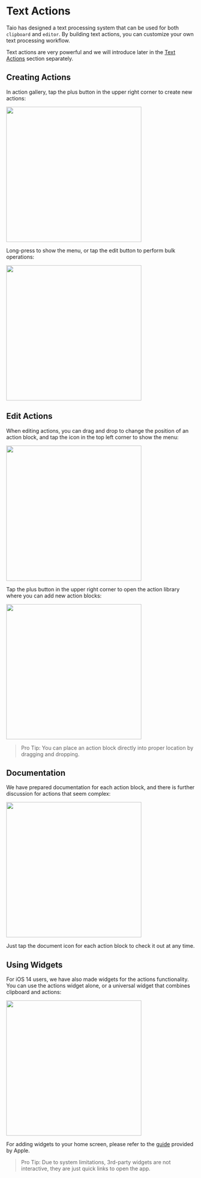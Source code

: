 # Text Actions

Taio has designed a text processing system that can be used for both `clipboard` and `editor`. By building text actions, you can customize your own text processing workflow.

Text actions are very powerful and we will introduce later in the [Text Actions](actions/basics.md) section separately.

## Creating Actions

In action gallery, tap the plus button in the upper right corner to create new actions:

<img src="/docs/quick-start/assets/IMG_12.png" width="360" />

Long-press to show the menu, or tap the edit button to perform bulk operations:

<img src="/docs/quick-start/assets/IMG_13.png" width="360" />

## Edit Actions

When editing actions, you can drag and drop to change the position of an action block, and tap the icon in the top left corner to show the menu:

<img src="/docs/quick-start/assets/IMG_14.png" width="360" />

Tap the plus button in the upper right corner to open the action library where you can add new action blocks:

<img src="/docs/quick-start/assets/IMG_15.png" width="360" />

> Pro Tip: You can place an action block directly into proper location by dragging and dropping.

## Documentation

We have prepared documentation for each action block, and there is further discussion for actions that seem complex:

<img src="/docs/quick-start/assets/IMG_16.png" width="360" />

Just tap the document icon for each action block to check it out at any time.

## Using Widgets

For iOS 14 users, we have also made widgets for the actions functionality. You can use the actions widget alone, or a universal widget that combines clipboard and actions:

<img src="/docs/quick-start/assets/IMG_17.png" width="360" />

For adding widgets to your home screen, please refer to the [guide](https://support.apple.com/en-us/HT207122) provided by Apple.

> Pro Tip: Due to system limitations, 3rd-party widgets are not interactive, they are just quick links to open the app.